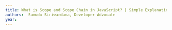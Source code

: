 ```yaml
---
title: What is Scope and Scope Chain in JavaScript? | Simple Explanation with Examples
authors:  Sumudu Siriwardana, Developer Advocate
year: 
---
```



